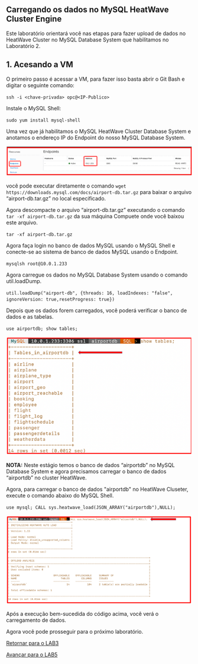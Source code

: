 ## Carregando os dados no MySQL HeatWave Cluster Engine

Este laboratório orientará você nas etapas para fazer upload de dados no HeatWave Cluster no MySQL Database System que habilitamos no Laboratório 2.

## 1. Acesando a VM

O primeiro passo é acessar a VM, para fazer isso basta abrir o Git Bash e digitar o seguinte comando:

`ssh -i <chave-privada> opc@<IP-Publico>`

Instale o MySQL Shell:

`sudo yum install mysql-shell`

Uma vez que já habilitamos o MySQL HeatWave Cluster Database System e anotamos o endereço IP do Endpoint do nosso MySQL Database System.

![_](./Images/IMG_001.PNG)

você pode executar diretamente o comando `wget https://downloads.mysql.com/docs/airport-db.tar.gz` para baixar o arquivo “airport-db.tar.gz” no local especificado.

Agora descompacte o arquivo “airport-db.tar.gz” executando o comando `tar -xf airport-db.tar.gz` da sua máquina Compuete onde você baixou este arquivo.

`tar -xf airport-db.tar.gz`

Agora faça login no banco de dados MySQL usando o MySQL Shell e conecte-se ao sistema de banco de dados MySQL usando o Endpoint.

`mysqlsh root@10.0.1.233`

Agora carregue os dados no MySQL Database System usando o comando util.loadDump.

`util.loadDump("airport-db", {threads: 16, loadIndexes: "false", ignoreVersion: true,resetProgress: true})`

Depois que os dados forem carregados, você poderá verificar o banco de dados e as tabelas.

`use airportdb;
show tables;`

![_](./Images/IMG_002.PNG)

**NOTA:** Neste estágio temos o banco de dados “airportdb” no MySQL Database System e agora precisamos carregar o banco de dados “airportdb” no cluster HeatWave.

Agora, para carregar o banco de dados "airportdb" no HeatWave Cluseter, execute o comando abaixo do MySQL Shell.

`use mysql;
CALL sys.heatwave_load(JSON_ARRAY("airportdb"),NULL);`

![_](./Images/IMG_003.PNG)

Após a execução bem-sucedida do código acima, você verá o carregamento de dados.

Agora você pode prosseguir para o próximo laboratório.

[Retornar para o LAB3](https://github.com/CeInnovationTeam/Labs-TDC/tree/main/Lab.%20%235%20-%20Heatwave/LAB3)

[Avançar para o LAB5](https://github.com/CeInnovationTeam/Labs-TDC/tree/main/Lab.%20%235%20-%20Heatwave/LAB5)









